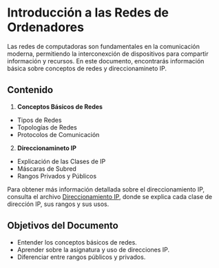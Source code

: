 # Introducción a las Redes de Ordenadores

Las redes de computadoras son fundamentales en la comunicación moderna, permitiendo la interconexción de dispositivos para compartir información y recursos. En este documento, encontrarás información básica sobre conceptos de redes y direccionamineto IP.

## Contenido
1. __Conceptos Básicos de Redes__ 
 + Tipos de Redes
 + Topologías de Redes
 + Protocolos de Comunicación
2. __Direccionamineto IP__ 
+ Explicación de las Clases de IP
+ Máscaras de Subred
+ Rangos Privados y Públicos

Para obtener más información detallada sobre el direccionamiento IP, consulta el archivo [Direccionamiento IP](./direccionamiento_ip.md), donde se explica cada clase de dirección IP, sus rangos y sus usos.

## Objetivos del Documento
* Entender los conceptos básicos de redes.
* Aprender sobre la asignatura y uso de direcciones IP.
* Diferenciar entre rangos públicos y privados.